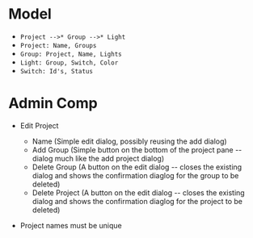 Model
==
* `Project -->* Group -->* Light`
* `Project: Name, Groups`
* `Group: Project, Name, Lights`
* `Light: Group, Switch, Color`
* `Switch: Id's, Status`

Admin Comp
==
* Edit Project
  * Name (Simple edit dialog, possibly reusing the add dialog)
  * Add Group (Simple button on the bottom of the project pane -- dialog much like the add project dialog)
  * Delete Group (A button on the edit dialog -- closes the existing dialog and shows the confirmation diaglog for the group to be deleted)
  * Delete Project (A button on the edit dialog -- closes the existing dialog and shows the confirmation diaglog for the project to be deleted)

* Project names must be unique


